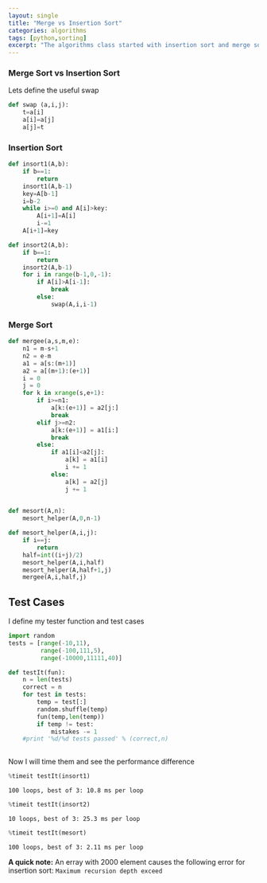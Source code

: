 ```yaml
---
layout: single
title: "Merge vs Insertion Sort"
categories: algorithms
tags: [python,sorting]
excerpt: "The algorithms class started with insertion sort and merge sort. Lets compare them"
---
```


### Merge Sort vs Insertion Sort
Lets define the useful swap


```python
def swap (a,i,j):
    t=a[i]
    a[i]=a[j]
    a[j]=t
```

### Insertion Sort


```python
def insort1(A,b):
    if b==1:
        return
    insort1(A,b-1)
    key=A[b-1]
    i=b-2
    while i>=0 and A[i]>key:
        A[i+1]=A[i]
        i-=1
    A[i+1]=key
```


```python
def insort2(A,b):
    if b==1:
        return
    insort2(A,b-1)
    for i in range(b-1,0,-1):
        if A[i]>A[i-1]:
            break
        else:
            swap(A,i,i-1)
```

### Merge Sort


```python
def mergee(a,s,m,e):
    n1 = m-s+1
    n2 = e-m
    a1 = a[s:(m+1)]
    a2 = a[(m+1):(e+1)]
    i = 0
    j = 0
    for k in xrange(s,e+1):
        if i>=n1:
            a[k:(e+1)] = a2[j:]
            break
        elif j>=n2:
            a[k:(e+1)] = a1[i:]
            break
        else:
            if a1[i]<a2[j]:
                a[k] = a1[i]
                i += 1
            else:
                a[k] = a2[j]
                j += 1
    
```


```python
def mesort(A,n):
    mesort_helper(A,0,n-1)

def mesort_helper(A,i,j):
    if i==j:
        return
    half=int((i+j)/2)
    mesort_helper(A,i,half)
    mesort_helper(A,half+1,j)
    mergee(A,i,half,j)
```

## Test Cases
I define my tester function and test cases


```python
import random
tests = [range(-10,11),
         range(-100,111,5),
         range(-10000,11111,40)]

def testIt(fun):
    n = len(tests)
    correct = n
    for test in tests:
        temp = test[:]
        random.shuffle(temp)
        fun(temp,len(temp))
        if temp != test:
            mistakes -= 1
    #print '%d/%d tests passed' % (correct,n)
    

```

Now I will time them and see the performance difference 


```python
%timeit testIt(insort1)

```

    100 loops, best of 3: 10.8 ms per loop



```python
%timeit testIt(insort2)


```

    10 loops, best of 3: 25.3 ms per loop



```python
%timeit testIt(mesort)

```

    100 loops, best of 3: 2.11 ms per loop


**A quick note:** An erray with 2000 element causes the following error for insertion sort: `Maximum recursion depth exceed`
